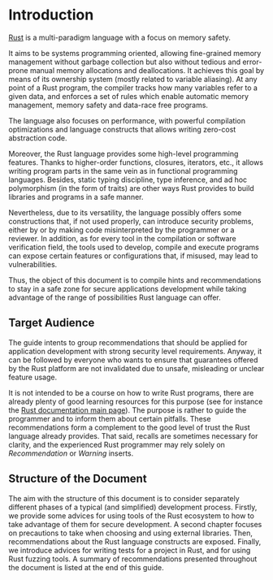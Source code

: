 # Introduction

[Rust](https://www.rust-lang.org) is a multi-paradigm language with a focus on
memory safety.

It aims to be systems programming oriented, allowing fine-grained memory
management without garbage collection but also without tedious and error-prone
manual memory allocations and deallocations. It achieves this goal by means of
its ownership system (mostly related to variable aliasing). At any point of a
Rust program, the compiler tracks how many variables refer to a given data, and
enforces a set of rules which enable automatic memory management, memory safety
and data-race free programs.

The language also focuses on performance, with powerful compilation
optimizations and language constructs that allows writing zero-cost abstraction
code.

Moreover, the Rust language provides some high-level programming features.
Thanks to higher-order functions, closures, iterators, etc., it allows writing
program parts in the same vein as in functional programming languages.
Besides, static typing discipline, type inference, and ad hoc polymorphism (in
the form of traits) are other ways Rust provides to build libraries and programs
in a safe manner.

Nevertheless, due to its versatility, the language possibly offers some
constructions that, if not used properly, can introduce security problems,
either by or by making code misinterpreted by the programmer or a reviewer. In
addition, as for every tool in the compilation or software verification field,
the tools used to develop, compile and execute programs can expose certain
features or configurations that, if misused, may lead to vulnerabilities.

Thus, the object of this document is to compile hints and recommendations to
stay in a safe zone for secure applications development while taking advantage
of the range of possibilities Rust language can offer.

## Target Audience

The guide intents to group recommendations that should be applied for
application development with strong security level requirements. Anyway, it can
be followed by everyone who wants to ensure that guarantees offered by the Rust
platform are not invalidated due to unsafe, misleading or unclear feature usage.

It is not intended to be a course on how to write Rust programs, there are
already plenty of good learning resources for this purpose
(see for instance the
[Rust documentation main page](https://doc.rust-lang.org)).
The purpose is rather to guide the programmer and to inform them about certain
pitfalls. These recommendations form a complement to the good level of trust
the Rust language already provides. That said, recalls are sometimes necessary
for clarity, and the experienced Rust programmer may rely solely on
*Recommendation* or *Warning* inserts.

## Structure of the Document

The aim with the structure of this document is to consider separately different
phases of a typical (and simplified) development process. Firstly, we provide
some advices for using tools of the Rust ecosystem to how to take advantage
of them for secure development. A second chapter focuses on precautions to
take when choosing and using external libraries. Then, recommendations about
the Rust language constructs are exposed. Finally, we introduce advices for
writing tests for a project in Rust, and for using Rust fuzzing tools.
A summary of recommendations presented throughout the document is listed at the
end of this guide.
